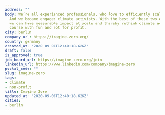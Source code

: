 ```yaml
---
address: ""
body: We’re all experienced professionals, who love to efficiently scale ventures.
  And we became engaged climate activists. With the best of these two worlds combined,
  we can have measurable impact at scale and thereby rethink climate activism. Of
  course with fun and not for profit.
city: berlin
company_url: https://imagine-zero.org/
country: germany
created_at: "2020-09-08T12:40:18.626Z"
draft: false
is_approved: true
job_board_url: https://imagine-zero.org/join
linkedin_url: https://www.linkedin.com/company/imagine-zero
postal_code: ""
slug: imagine-zero
tags:
- climate
- non-profit
title: Imagine Zero
updated_at: "2020-09-08T12:40:18.626Z"
cities:
- berlin
---
```

